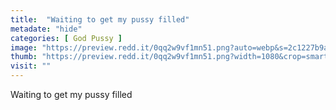 ```yaml
---
title:  "Waiting to get my pussy filled"
metadate: "hide"
categories: [ God Pussy ]
image: "https://preview.redd.it/0qq2w9vf1mn51.png?auto=webp&s=2c1227b9a472dbb644486f20e86573b5f76678c5"
thumb: "https://preview.redd.it/0qq2w9vf1mn51.png?width=1080&crop=smart&auto=webp&s=c05bc8499521ea422f256c6b182438f4e226d01c"
visit: ""
---
```

Waiting to get my pussy filled
